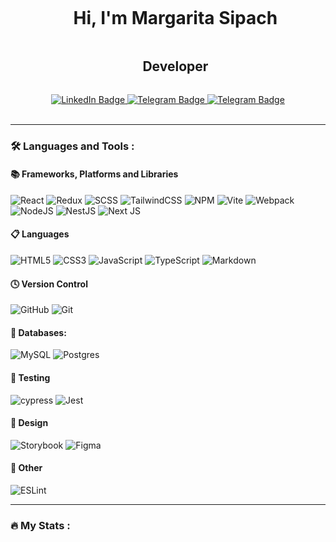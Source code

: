 <div align="center">
<div id="user-content-toc">
  <ul><summary><h1 style="display: inline-block;"> Hi, I'm Margarita Sipach</h1></summary> 
<summary><h2 style="display: inline-block;"> Developer </h2></summary>
</ul>
</div>
<div id="badges">
  <a href="https://www.linkedin.com/in/margarita-sipach/">
    <img src="https://img.shields.io/badge/LinkedIn-indigo?style=for-the-badge&logo=linkedin&logoColor=white" alt="LinkedIn Badge"/>
  </a>
  <a href="mailto:margarita.sipach@gmail.com">
    <img src="https://img.shields.io/badge/gmail-white?style=for-the-badge&logo=gmail&logoColor=indigo" alt="Telegram Badge"/>
  </a>
  <a href="https://telegram.me/Margarita_Sipach">
    <img src="https://img.shields.io/badge/telegram-indigo?style=for-the-badge&logo=telegram&logoColor=white" alt="Telegram Badge"/>
  </a>
</div>
</div>
&nbsp;
<div align="center" >
 <img src="https://komarev.com/ghpvc/?username=Margarita-Sipach&style=for-the-badge&color=lightgrey" alt=""/>
 </div>
 <hr>
  
  ### :hammer_and_wrench: Languages and Tools :
 
  #### 📚 Frameworks, Platforms and Libraries
  ![React](https://img.shields.io/badge/react-%2320232a.svg?style=for-the-badge&logo=react&logoColor=%2361DAFB)
  ![Redux](https://img.shields.io/badge/redux-%23593d88.svg?style=for-the-badge&logo=redux&logoColor=white)
  ![SCSS](https://img.shields.io/badge/SASS-hotpink.svg?style=for-the-badge&logo=SASS&logoColor=white)
  ![TailwindCSS](https://img.shields.io/badge/tailwindcss-%2338B2AC.svg?style=for-the-badge&logo=tailwind-css&logoColor=white)
  ![NPM](https://img.shields.io/badge/NPM-%23CB3837.svg?style=for-the-badge&logo=npm&logoColor=white)
  ![Vite](https://img.shields.io/badge/vite-%23646CFF.svg?style=for-the-badge&logo=vite&logoColor=white)
  ![Webpack](https://img.shields.io/badge/webpack-%238DD6F9.svg?style=for-the-badge&logo=webpack&logoColor=black)
  ![NodeJS](https://img.shields.io/badge/node.js-6DA55F?style=for-the-badge&logo=node.js&logoColor=white)
  ![NestJS](https://img.shields.io/badge/nestjs-%23E0234E.svg?style=for-the-badge&logo=nestjs&logoColor=white)
  ![Next JS](https://img.shields.io/badge/Next-black?style=for-the-badge&logo=next.js&logoColor=white)

#### 📋 Languages
![HTML5](https://img.shields.io/badge/html5-%23E34F26.svg?style=for-the-badge&logo=html5&logoColor=white)
![CSS3](https://img.shields.io/badge/css3-%231572B6.svg?style=for-the-badge&logo=css3&logoColor=white)
![JavaScript](https://img.shields.io/badge/javascript-%23323330.svg?style=for-the-badge&logo=javascript&logoColor=%23F7DF1E)
![TypeScript](https://img.shields.io/badge/typescript-%23007ACC.svg?style=for-the-badge&logo=typescript&logoColor=white)
![Markdown](https://img.shields.io/badge/markdown-%23000000.svg?style=for-the-badge&logo=markdown&logoColor=white)

#### 🕓 Version Control
![GitHub](https://img.shields.io/badge/github-%23121011.svg?style=for-the-badge&logo=github&logoColor=white)
![Git](https://img.shields.io/badge/git-%23F05033.svg?style=for-the-badge&logo=git&logoColor=white)

#### 💾 Databases:
 ![MySQL](https://img.shields.io/badge/mysql-%2300f.svg?style=for-the-badge&logo=mysql&logoColor=white)
 ![Postgres](https://img.shields.io/badge/postgres-%23316192.svg?style=for-the-badge&logo=postgresql&logoColor=white)

#### 🧪 Testing
![cypress](https://img.shields.io/badge/-cypress-%23E5E5E5?style=for-the-badge&logo=cypress&logoColor=058a5e)
![Jest](https://img.shields.io/badge/-jest-%23C21325?style=for-the-badge&logo=jest&logoColor=white)

#### 🎨 Design
  ![Storybook](https://img.shields.io/badge/-Storybook-FF4785?style=for-the-badge&logo=storybook&logoColor=white)
  ![Figma](https://img.shields.io/badge/figma-%23F24E1E.svg?style=for-the-badge&logo=figma&logoColor=white)

#### 🥅 Other
![ESLint](https://img.shields.io/badge/ESLint-4B3263?style=for-the-badge&logo=eslint&logoColor=white)

 <hr>
  
  ### :fire: My Stats :
 
<div id="stat" align="center">
    <img src="https://github-profile-summary-cards.vercel.app/api/cards/profile-details?username=Margarita-Sipach&theme=blueberry" alt=""/>
    <img src="https://github-profile-summary-cards.vercel.app/api/cards/most-commit-language?username=Margarita-Sipach&theme=blueberry" alt=""/>
    <img src="https://github-profile-summary-cards.vercel.app/api/cards/stats?username=Margarita-Sipach&theme=blueberry" alt=""/>
</div>
  
